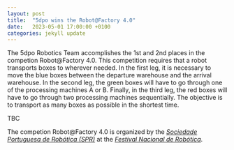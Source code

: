 ```yaml
---
layout: post
title:  "5dpo wins the Robot@Factory 4.0"
date:   2023-05-01 17:00:00 +0100
categories: jekyll update
---
```


The 5dpo Robotics Team accomplishes the 1st and 2nd places in the competion Robot@Factory 4.0. This competition requires that a robot transports boxes to
wherever needed. In the first leg, it is necessary to move the blue boxes
between the departure warehouse and the arrival warehouse. In the second leg,
the green boxes will have to go through one of the processing machines A or B.
Finally, in the third leg, the red boxes will have to go through two processing
machines sequentially. The objective is to transport as many boxes as possible
in the shortest time.

TBC

The competion Robot@Factory 4.0 is organized by the
[_Sociedade Portuguesa de Robótica (SPR)_](http://www.sprobotica.pt/) at the
[_Festival Nacional de Robótica_](https://www.festivalnacionalrobotica.pt/).
